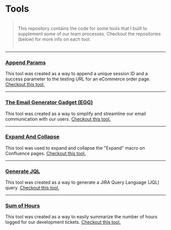 # Tools

> <br/>
> This repository contains the code for some tools that I built to supplement some of our team processes. Checkout the repositories (below) for more info on each tool.<br/>
> <br/>

-------

### [Append Params](/tools/appendParams)
This tool was created as a way to append a unique session ID and a success parameter to the testing URL for an eCommerce order page. [Checkout this tool.](/tools/appendParams)

-------

### [The Email Generator Gadget (EGG)](/tools/egg)
This tool was created as a way to simplify and streamline our email communication with our users. [Checkout this tool.](/tools/egg)

------

### [Expand And Collapse](/tools/expandAndCollapse)
This tool was used to expand and collapse the "Expand" macro on Confluence pages. [Checkout this tool.](/tools/expandAndCollapse)

-------

### [Generate JQL](/tools/generateJQL)
This tool was created as a way to generate a JIRA Query Language (JQL) query. [Checkout this tool.](/tools/generateJQL)

------

### [Sum of Hours](/tools/sumOfHours)
This tool was created as a way to easily summarize the number of hours logged for our development tickets. [Checkout this tool.](/tools/sumOfHours)
